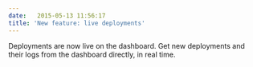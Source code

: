```yaml
---
date:   2015-05-13 11:56:17
title: 'New feature: live deployments'
---
```


Deployments are now live on the dashboard. Get new deployments and their logs
from the dashboard directly, in real time.

